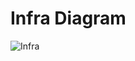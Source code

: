 # Infra Diagram
![Infra](https://user-images.githubusercontent.com/140727511/281413589-02667eb7-e1cc-44a8-8868-2aa0b8e9d12b.png)

